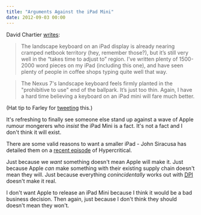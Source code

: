 ```yaml
---
title: "Arguments Against the iPad Mini"
date: 2012-09-03 00:00
---
```


<import><p>David Chartier <a href="http://davidchartier.com/nexus-7-thoughts-mid-sized-tablets">writes</a>:</p>
<blockquote>The landscape keyboard on an iPad display is already nearing cramped netbook territory (hey, remember those?), but it’s still very well in the “takes time to adjust to” region. I’ve written plenty of 1500-2000 word pieces on my iPad (including this one), and have seen plenty of people in coffee shops typing quite well that way.</blockquote>
<blockquote>The Nexus 7's landscape keyboard feels firmly planted in the "prohibitive to use" end of the ballpark. It’s just too thin. Again, I have a hard time believing a keyboard on an iPad mini will fare much better.</blockquote>
<p>(Hat tip to Farley for <a href="http://publicfarley:%20Chartier%20dumps%20on%20the%207%22.%20Good%20arguments,%20but%20I'm%20still%20bettin'%20on%20the%20iPad%20Mini.%20%20The%20plight%20of%20the%20mid-sized%20tablet..%20http://t.co/UO8YKZou" target="_blank">tweeting</a> this.)</p>
<p>It's refreshing to finally see someone else stand up against a wave of Apple rumour mongerers who <em>insist</em> the iPad Mini is a fact. It's not a fact and I don't think it will exist.</p>

<p>There are some valid reasons to want a smaller iPad - John Siracusa has detailed them on a <a href="http://5by5.tv/hypercritical/83">recent episode</a> of Hypercritical. </p>

<p>Just because we <em>want</em> something doesn't mean Apple will make it. Just because Apple <em>can</em> make something with their existing supply chain doesn't mean they will. Just because everything <em>conincidentally</em> works out with <a href="http://www.dailytech.com/article.aspx?newsid=25102">DPI</a> doesn't make it real.</p>

<p>I don't want Apple to release an iPad Mini because I think it would be a bad business decision. Then again, just because I don't think they should doesn't mean they won't. </p></import>

<!-- more -->

